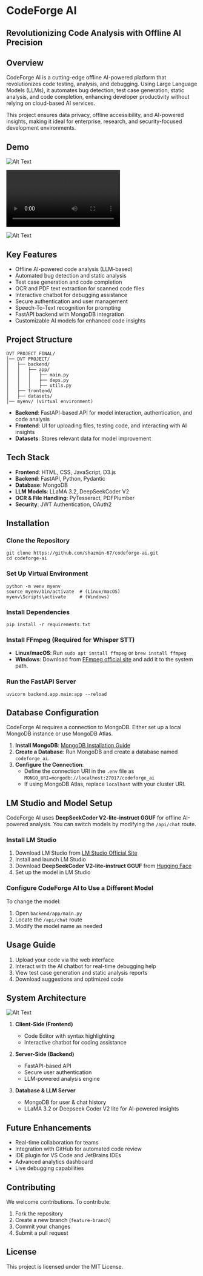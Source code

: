# CodeForge AI

## Revolutionizing Code Analysis with Offline AI Precision




## Overview

CodeForge AI is a cutting-edge offline AI-powered platform that revolutionizes code testing, analysis, and debugging. Using Large Language Models (LLMs), it automates bug detection, test case generation, static analysis, and code completion, enhancing developer productivity without relying on cloud-based AI services.

This project ensures data privacy, offline accessibility, and AI-powered insights, making it ideal for enterprise, research, and security-focused development environments.

## Demo

![Alt Text](/uploads/WEB%20codeforge1.png)

![Alt Text](/uploads/demo-vid%20-%20Made%20with%20Clipchamp.mp4)

![Alt Text](/uploads/Demo.jpeg)

## Key Features

- Offline AI-powered code analysis (LLM-based)
- Automated bug detection and static analysis
- Test case generation and code completion
- OCR and PDF text extraction for scanned code files
- Interactive chatbot for debugging assistance
- Secure authentication and user management
- Speech-To-Text recognition for prompting
- FastAPI backend with MongoDB integration
- Customizable AI models for enhanced code insights



## Project Structure

```
DVT PROJECT FINAL/
│── DVT PROJECT/
│   ├── backend/
│   │   ├── app/
│   │   │   ├── main.py
│   │   │   ├── deps.py
│   │   │   ├── utils.py
│   ├── frontend/
│   ├── datasets/
│── myenv/ (virtual environment)
```

- **Backend**: FastAPI-based API for model interaction, authentication, and code analysis  
- **Frontend**: UI for uploading files, testing code, and interacting with AI insights  
- **Datasets**: Stores relevant data for model improvement  



## Tech Stack

- **Frontend**: HTML, CSS, JavaScript, D3.js  
- **Backend**: FastAPI, Python, Pydantic  
- **Database**: MongoDB  
- **LLM Models**: LLaMA 3.2, DeepSeekCoder V2
- **OCR & File Handling**: PyTesseract, PDFPlumber  
- **Security**: JWT Authentication, OAuth2  



## Installation

### Clone the Repository
```
git clone https://github.com/shazmin-67/codeforge-ai.git
cd codeforge-ai
```

### Set Up Virtual Environment
```
python -m venv myenv
source myenv/bin/activate  # (Linux/macOS)
myenv\Scripts\activate     # (Windows)
```

### Install Dependencies
```
pip install -r requirements.txt
```

### Install FFmpeg (Required for Whisper STT)
- **Linux/macOS**: Run `sudo apt install ffmpeg` or `brew install ffmpeg`
- **Windows**: Download from [FFmpeg official site](https://ffmpeg.org/download.html) and add it to the system path.

### Run the FastAPI Server
```
uvicorn backend.app.main:app --reload
```



## Database Configuration

CodeForge AI requires a connection to MongoDB. Either set up a local MongoDB instance or use MongoDB Atlas.

1. **Install MongoDB**: [MongoDB Installation Guide](https://www.mongodb.com/docs/manual/installation/)
2. **Create a Database**: Run MongoDB and create a database named `codeforge_ai`.
3. **Configure the Connection**:
   - Define the connection URI in the `.env` file as `MONGO_URI=mongodb://localhost:27017/codeforge_ai`
   - If using MongoDB Atlas, replace `localhost` with your cluster URI.



## LM Studio and Model Setup

CodeForge AI uses **DeepSeekCoder V2-lite-instruct GGUF** for offline AI-powered analysis. You can switch models by modifying the `/api/chat` route.

### Install LM Studio

1. Download LM Studio from [LM Studio Official Site](https://lmstudio.ai/)
2. Install and launch LM Studio
3. Download **DeepSeekCoder V2-lite-instruct GGUF** from [Hugging Face](https://huggingface.co/)
4. Set up the model in LM Studio

### Configure CodeForge AI to Use a Different Model

To change the model:
1. Open `backend/app/main.py`
2. Locate the `/api/chat` route
3. Modify the model name as needed



## Usage Guide

1. Upload your code via the web interface
2. Interact with the AI chatbot for real-time debugging help
3. View test case generation and static analysis reports
4. Download suggestions and optimized code



## System Architecture

![Alt Text](/uploads/Architecture%20Diagram%20of%20CodeForge.jpg)

1. **Client-Side (Frontend)**
   - Code Editor with syntax highlighting
   - Interactive chatbot for coding assistance

2. **Server-Side (Backend)**
   - FastAPI-based API
   - Secure user authentication
   - LLM-powered analysis engine

3. **Database & LLM Server**
   - MongoDB for user & chat history
   - LLaMA 3.2 or Deepseek Coder V2 lite for AI-powered insights



## Future Enhancements

- Real-time collaboration for teams
- Integration with GitHub for automated code review
- IDE plugin for VS Code and JetBrains IDEs
- Advanced analytics dashboard
- Live debugging capabilities



## Contributing

We welcome contributions. To contribute:

1. Fork the repository
2. Create a new branch (`feature-branch`)
3. Commit your changes
4. Submit a pull request



## License

This project is licensed under the MIT License.